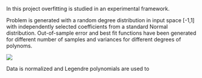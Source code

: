 In this project overfitting is studied in an experimental framework.

Problem is generated with a random degree distribution in input space [-1,1] with independently selected coefficients from a standard Normal distribution. 
Out-of-sample error and best fit functions have been generated for different number of samples and variances for different degrees of polynoms.


<img src="https://github.com/hmtkvs/Machine-Learning/tree/master/Overfitting/images/bestFit-1.png"/>



Data is normalized and Legendre polynomials are used to   
